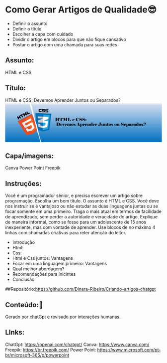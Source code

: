 # Como Gerar Artigos de Qualidade😎
-  Definir o assunto
-  Definir o título
-  Escolher a capa com cuidado
-  Dividir o artigo em blocos para que não fique cansativo
-  Postar o artigo com uma chamada para suas redes

## Assunto:

HTML e CSS 

## Título:
HTML e CSS: Devemos Aprender Juntos ou Separados?
![Capa](Capa-Html-css.png)
## Capa/imagens:
Canva 
Power Point
Freepik

## Instruções:
Você é um programador sênior, e precisa escrever um artigo sobre programação. 
Escolha um bom título.
O assunto é HTML e CSS.
Você deve nos instruir se é vantajoso ou não estudar as duas linguagens juntas ou se focar somente em uma primeiro.
Traga o mais atual em termos de facilidade de aprendizado, sem perder a autoridade e veracidade do artigo.
Explique de maneira informal, como se fosse para um adolescente de 15 anos inexperiente, mas com vontade de aprender.
Use blocos de no máximo 4 linhas com chamadas criativas para reter atenção do leitor.
- Introdução
- Html:
- Css:
- Html e Css juntos: Vantagens
- Focar em uma linguagem primeiro: Vantagens
- Qual melhor abordagem?
- Recomendações para inicintes
- Conclusão

##Repositório:https://github.com/Dinara-Ribeiro/Criando-artigos-chatgpt

## Conteúdo:🤞
Gerado por chatGpt e revisado por interações humanas.

## LInks:
ChatGpt: https://openai.com/chatgpt/
Canva: https://www.canva.com/
Freepik: https://br.freepik.com/
Power Point: https://www.microsoft.com/pt-br/microsoft-365/p/powerpoint

